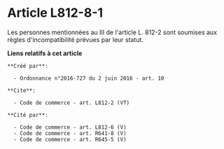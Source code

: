 # Article L812-8-1

Les personnes mentionnées au III de l'article L. 812-2 sont soumises aux règles d'incompatibilité prévues par leur statut.

**Liens relatifs à cet article**

	**Créé par**:

	  - Ordonnance n°2016-727 du 2 juin 2016 - art. 10

	**Cite**:

	  - Code de commerce - art. L812-2 (VT)

	**Cité par**:

	  - Code de commerce - art. L812-6 (V)
	  - Code de commerce - art. R641-8 (V)
	  - Code de commerce - art. R645-5 (V)
